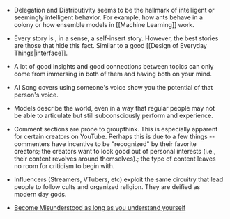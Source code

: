 * Delegation and Distributivity seems to be the hallmark of intelligent or seemingly intelligent behavior. For example, how ants behave in a colony or how ensemble models in [[Machine Learning]] work.

* Every story is , in a sense, a self-insert story. However, the best stories are those that hide this fact. Similar to a good [[Design of Everyday Things|interface]].

* A lot of good insights  and good connections between topics can only come from immersing in both of them and having both on your mind. 

* AI Song covers using someone's voice show you the potential of that person's voice. 

* Models describe the world, even in a way that regular people may not be able to articulate but still subconsciously perform and experience. 

* Comment sections are prone to groupthink. This is especially apparent for certain creators on YouTube. Perhaps this is due to a few things -- commenters have incentive to be "recognized" by their favorite creators; the creators want to look good out of personal interests (i.e., their content revolves around themselves).; the type of content leaves no room for criticism to begin with. 

*  Influencers (Streamers, VTubers, etc) exploit the same circuitry that lead people to follow cults and organized religion. They are deified as modern day gods.

* [Become Misunderstood as long as you understand yourself](https://www.youtube.com/watch?v=Z7tCN4qOoRs)
